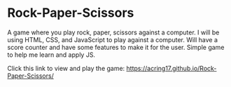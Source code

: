 # Rock-Paper-Scissors
A game where you play rock, paper, scissors against a computer.
I will be using HTML, CSS, and JavaScript to play against a computer. 
Will have a score counter and have some features to make it for the user.
Simple game to help me learn and apply JS.

Click this link to view and play the game: https://acring17.github.io/Rock-Paper-Scissors/
